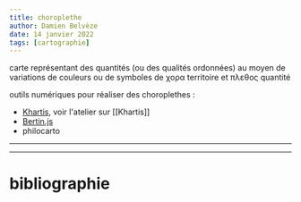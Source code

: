 ```yaml
---
title: choroplethe
author: Damien Belvèze
date: 14 janvier 2022
tags: [cartographie]
---
```


carte représentant des quantités (ou des qualités ordonnées) au moyen de variations de couleurs ou de symboles
de χορα  territoire et πλεθος quantité

outils numériques pour réaliser des choroplethes : 

- [Khartis](http://www.sciencespo.fr/cartographie/khartis/app/project/new/step1), voir l'atelier sur [[Khartis]]
- [Bertin.js](https://observablehq.com/collection/@neocartocnrs/bertin)
- philocarto
---







---







# bibliographie

